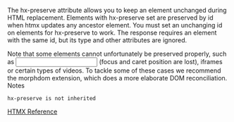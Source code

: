 The hx-preserve attribute allows you to keep an element unchanged during HTML replacement. Elements with hx-preserve set are preserved by id when htmx updates any ancestor element. You must set an unchanging id on elements for hx-preserve to work. The response requires an element with the same id, but its type and other attributes are ignored.

Note that some elements cannot unfortunately be preserved properly, such as <input type="text"> (focus and caret position are lost), iframes or certain types of videos. To tackle some of these cases we recommend the morphdom extension, which does a more elaborate DOM reconciliation.
Notes

    hx-preserve is not inherited


[HTMX Reference](https://htmx.org/attributes/hx-preserve/)
